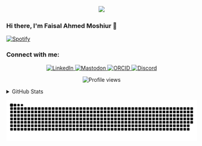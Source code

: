 <p align="center">
  <img src="https://media.giphy.com/media/dDwicM3uFUqfC/giphy.gif" width="100" />
</p>

### Hi there, I'm Faisal Ahmed Moshiur 👋

[![Spotify](https://spotify-nowplaying-acexswaroop.vercel.app/api/spotify)](https://open.spotify.com/user/ef7520d978dc4ea9bdc9c24d1208948f?si=cce5f11880604ca8a3553c1600aad2f1)


### Connect with me:

<p align="center">
  <a href="https://www.linkedin.com/in/fam007e/" target="blank">
    <img src="https://img.shields.io/badge/LinkedIn-blue?logo=linkedin&logoColor=white" alt="LinkedIn" height="30" width="40" />
  </a>
  <a href="https://mastodon.social/@fam007e" target="blank">
    <img src="https://img.shields.io/mastodon/follow/112207412078401577?style=for-the-badge" alt="Mastodon" height="30" width="40" />
  </a>
  <a href="https://orcid.org/0000-0002-4969-8919" target="blank">
    <img src="https://orcid.org/assets/vectors/orcid.logo.svg" alt="ORCID" height="30" width="40" />
  </a>
  <a href="https://discord.gg/y3PqAQEh" target="blank">
    <img src="https://img.shields.io/discord/1035001581298520074" alt="Discord" height="30" width="40" />
  </a>
</p>

<p align="center">
  <img src="https://komarev.com/ghpvc/?username=fam007e&label=Profile%20views&color=0e75b6&style=flat" alt="Profile views" />
</p>

<details>
  <summary>GitHub Stats</summary>
  <p align="center">
    <img alt="fam007e's GitHub Stats" src="https://github-readme-stats.vercel.app/api?username=fam007e&show_icons=true&theme=dark&show_icons=true&hide_border=false&title_color=ff652f&icon_color=FFE400&bg_color=09131B&text_color=ffffff&border_color=0c1a25" />
  </p>
</details>

<p align="center">
  <picture>
    <source media="(prefers-color-scheme: dark)" srcset="https://raw.githubusercontent.com/guruswarupa/guruswarupa/output/github-contribution-grid-snake-dark.svg">
    <source media="(prefers-color-scheme: light)" srcset="https://raw.githubusercontent.com/guruswarupa/guruswarupa/output/github-contribution-grid-snake.svg">
    <img alt="GitHub contribution grid snake animation" src="https://raw.githubusercontent.com/guruswarupa/guruswarupa/output/github-contribution-grid-snake.svg">
  </picture>
</p>

<!--
**fam007e/fam007e** is a ✨ _special_ ✨ repository because its `README.md` (this file) appears on your GitHub profile.

Here are some ideas to get you started:

- 🔭 I’m currently working on ...
- 🌱 I’m currently learning ...
- 👯 I’m looking to collaborate on ...
- 🤔 I’m looking for help with ...
- 💬 Ask me about ...
- 📫 How to reach me: ...
- 😄 Pronouns: ...
- ⚡ Fun fact: ...
-->
